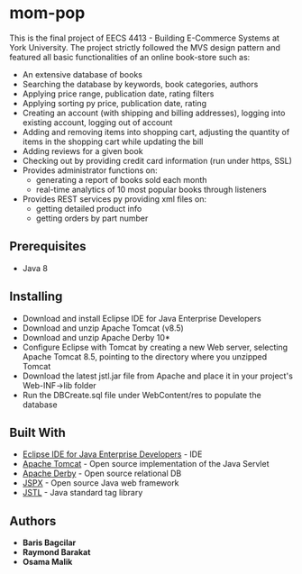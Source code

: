 # mom-pop

This is the final project of EECS 4413 - Building E-Commerce Systems at York University. The project strictly followed the MVS design pattern and featured all basic functionalities of an online book-store such as:
<ul>
<li>An extensive database of books</li>
<li>Searching the database by keywords, book categories, authors</li>
<li>Applying price range, publication date, rating filters</li>
<li>Applying sorting py price, publication date, rating</li>
<li>Creating an account (with shipping and billing addresses), logging into existing account, logging out of account</li>
<li>Adding and removing items into shopping cart, adjusting the quantity of items in the shopping cart while updating the bill</li>
<li>Adding reviews for a given book</li>
<li>Checking out by providing credit card information (run under https, SSL)</li>

<li>Provides administrator functions on:
  <ul>
    <li>generating a report of books sold each month</li>
    <li>real-time analytics of 10 most popular books through listeners</li>
  </ul>
</li>

<li>Provides REST services py providing xml files on:
  <ul>
    <li>getting detailed product info</li>
    <li>getting orders by part number</li> 
  </ul>
</li>

</ul>

## Prerequisites
<ul>
<li>Java 8</li>
</ul>

## Installing
<ul>
<li>Download and install Eclipse IDE for Java Enterprise Developers</li>
<li>Download and unzip Apache Tomcat (v8.5)</li>
<li>Download and unzip Apache Derby 10*</li>
<li>Configure Eclipse with Tomcat by creating a new Web server, selecting Apache Tomcat 8.5, pointing to the directory where you unzipped Tomcat</li>
<li>Download the latest jstl.jar file from Apache and place it in your project's Web-INF->lib folder</li>
<li>Run the DBCreate.sql file under WebContent/res to populate the database</li>
</ul>

## Built With

* [Eclipse IDE for Java Enterprise Developers](https://www.eclipse.org/downloads/packages/release/2019-09/r/eclipse-ide-enterprise-java-developers/) - IDE
* [Apache Tomcat](https://tomcat.apache.org/index.html) - Open source implementation of the Java Servlet
* [Apache Derby](https://db.apache.org/derby/) - Open source relational DB
* [JSPX](http://jspx-bay.sourceforge.net/) - Open source Java web framework
* [JSTL](http://https://docs.oracle.com/javaee/5/tutorial/doc/bnake.html/) - Java standard tag library


## Authors

* **Baris Bagcilar**
* **Raymond Barakat**
* **Osama Malik**
